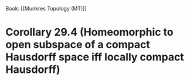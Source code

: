 Book: [[Munkres Topology (MT)]]
# Corollary 29.4 (Homeomorphic to open subspace of a compact Hausdorff space iff locally compact Hausdorff)
